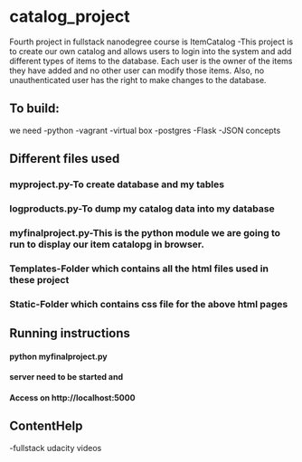 # catalog_project
Fourth project in fullstack nanodegree course is ItemCatalog
-This project is to create our own catalog and allows users to login into the system and add different types of items to the database. Each user is the owner of the items they have added and no other user can modify those items. Also, no unauthenticated user has the right to make changes to the database.
## To build:
we need
-python 
-vagrant
-virtual box
-postgres
-Flask
-JSON concepts
## Different files used
### myproject.py-To create database and my tables 
### logproducts.py-To dump my catalog data into my database
### myfinalproject.py-This is the python module we are going to run to display our item catalopg in browser.
### Templates-Folder which contains all the html files used in these project
### Static-Folder which contains css file for the above html pages 
## Running instructions
#### python myfinalproject.py
#### server need to be started and 
#### Access on http://localhost:5000
## ContentHelp
-fullstack udacity videos 

